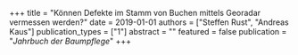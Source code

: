 +++
title = "Können Defekte im Stamm von Buchen mittels Georadar vermessen werden?"
date = 2019-01-01
authors = ["Steffen Rust", "Andreas Kaus"]
publication_types = ["1"]
abstract = ""
featured = false
publication = "*Jahrbuch der Baumpflege*"
+++

